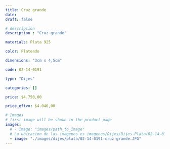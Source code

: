 ```yaml
---
title: Cruz grande
date: 
draft: false

# descripcion
description : "Cruz grande"

materials: Plata 925

color: Plateado

dimensions: "3cm x 4,5cm"

code: 02-14-0191

type: "Dijes"

categories: []

price: $4.750,00

price_eftvo: $4.040,00

# Images
# first image will be shown in the product page
images:
  # - image: "images/path_to_image"
  # La ubicacion de las imagenes es imagenes/Dijes/Dijes.Plata/02-14-0191-cruz-grande
  - image: "./images/dijes/plata/02-14-0191-cruz-grande.JPG"
---
```

